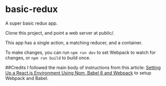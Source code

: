 # basic-redux
A super basic redux app.

Clone this project, and point a web server at public/.

This app has a single action, a matching reducer, and a container.

To make changes, you can run `npm run dev` to set Webpack to watch for changes, or `npm run build` to build once.

##Credits
I followed the main body of instructions from this article: [Setting Up a React.js Environment Using Npm, Babel 6 and Webpack](https://www.codementor.io/reactjs/tutorial/beginner-guide-setup-reactjs-environment-npm-babel-6-webpack) to setup Webpack and Babel.
